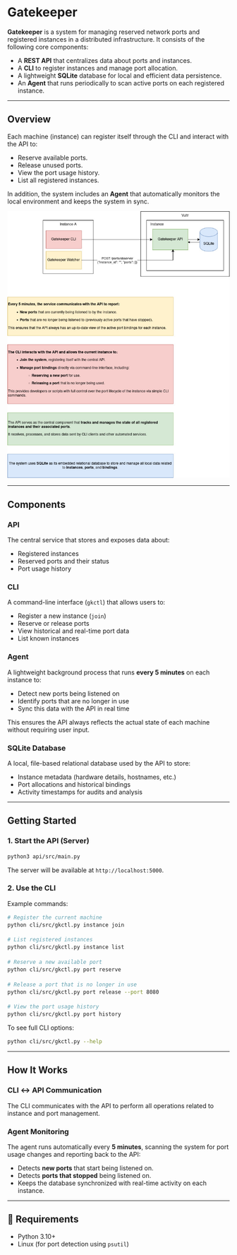 # Gatekeeper

**Gatekeeper** is a system for managing reserved network ports and registered instances in a distributed infrastructure. It consists of the following core components:

* A **REST API** that centralizes data about ports and instances.
* A **CLI** to register instances and manage port allocation.
* A lightweight **SQLite** database for local and efficient data persistence.
* An **Agent** that runs periodically to scan active ports on each registered instance.

---

## Overview

Each machine (instance) can register itself through the CLI and interact with the API to:

* Reserve available ports.
* Release unused ports.
* View the port usage history.
* List all registered instances.

In addition, the system includes an **Agent** that automatically monitors the local environment and keeps the system in sync.


![Gatekeeper Design System](./docs/images/gatekeeper.jpg)

---

## Components

### API

The central service that stores and exposes data about:

* Registered instances
* Reserved ports and their status
* Port usage history

### CLI

A command-line interface (`gkctl`) that allows users to:

* Register a new instance (`join`)
* Reserve or release ports
* View historical and real-time port data
* List known instances

### Agent

A lightweight background process that runs **every 5 minutes** on each instance to:

* Detect new ports being listened on
* Identify ports that are no longer in use
* Sync this data with the API in real time

This ensures the API always reflects the actual state of each machine without requiring user input.

### SQLite Database

A local, file-based relational database used by the API to store:

* Instance metadata (hardware details, hostnames, etc.)
* Port allocations and historical bindings
* Activity timestamps for audits and analysis

---

## Getting Started

### 1. Start the API (Server)

```bash
python3 api/src/main.py
```

The server will be available at `http://localhost:5000`.

### 2. Use the CLI

Example commands:

```bash
# Register the current machine
python cli/src/gkctl.py instance join

# List registered instances
python cli/src/gkctl.py instance list

# Reserve a new available port
python cli/src/gkctl.py port reserve

# Release a port that is no longer in use
python cli/src/gkctl.py port release --port 8080

# View the port usage history
python cli/src/gkctl.py port history
```

To see full CLI options:

```bash
python cli/src/gkctl.py --help
```

---

## How It Works

### CLI ↔ API Communication

The CLI communicates with the API to perform all operations related to instance and port management.

### Agent Monitoring

The agent runs automatically every **5 minutes**, scanning the system for port usage changes and reporting back to the API:

* Detects **new ports** that start being listened on.
* Detects **ports that stopped** being listened on.
* Keeps the database synchronized with real-time activity on each instance.

---

## 📌 Requirements

* Python 3.10+
* Linux (for port detection using `psutil`)
